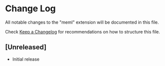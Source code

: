 # Change Log

All notable changes to the "meml" extension will be documented in this file.

Check [Keep a Changelog](http://keepachangelog.com/) for recommendations on how to structure this file.

## [Unreleased]

- Initial release
